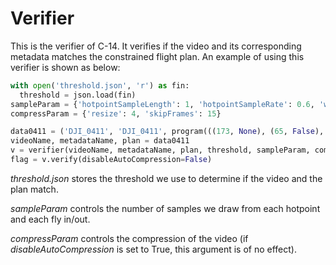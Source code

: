 # Verifier

This is the verifier of C-14. It verifies if the video and its corresponding metadata matches the constrained flight plan. An example of using this verifier is shown as below:

```python
with open('threshold.json', 'r') as fin:
  threshold = json.load(fin)
sampleParam = {'hotpointSampleLength': 1, 'hotpointSampleRate': 0.6, 'waypointSampleLength': 1, 'waypointMaxSampleNum': 5}
compressParam = {'resize': 4, 'skipFrames': 15}

data0411 = ('DJI_0411', 'DJI_0411', program(((173, None), (65, False), (205, True))))
videoName, metadataName, plan = data0411
v = verifier(videoName, metadataName, plan, threshold, sampleParam, compressParam)
flag = v.verify(disableAutoCompression=False)
```

*threshold.json* stores the threshold we use to determine if the video and the plan match. 

*sampleParam* controls the number of samples we draw from each hotpoint and each fly in/out.

*compressParam* controls the compression of the video (if *disableAutoCompression* is set to True, this argument is of no effect).



